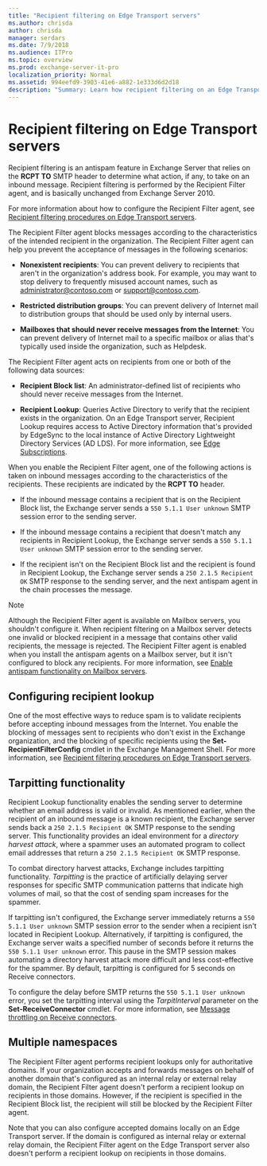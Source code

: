 ```yaml
---
title: "Recipient filtering on Edge Transport servers"
ms.author: chrisda
author: chrisda
manager: serdars
ms.date: 7/9/2018
ms.audience: ITPro
ms.topic: overview
ms.prod: exchange-server-it-pro
localization_priority: Normal
ms.assetid: 994eefd9-3903-41e6-a882-1e333d6d2d18
description: "Summary: Learn how recipient filtering on an Edge Transport server in Exchange Server 2016 and Exchange Server 2019 blocks inbound messages that are sent to specific or non-existent recipients."
---
```


# Recipient filtering on Edge Transport servers

Recipient filtering is an antispam feature in Exchange Server that relies on the **RCPT TO** SMTP header to determine what action, if any, to take on an inbound message. Recipient filtering is performed by the Recipient Filter agent, and is basically unchanged from Exchange Server 2010.

For more information about how to configure the Recipient Filter agent, see [Recipient filtering procedures on Edge Transport servers](recipient-filtering-procedures.md).

The Recipient Filter agent blocks messages according to the characteristics of the intended recipient in the organization. The Recipient Filter agent can help you prevent the acceptance of messages in the following scenarios:

- **Nonexistent recipients**: You can prevent delivery to recipients that aren't in the organization's address book. For example, you may want to stop delivery to frequently misused account names, such as administrator@contoso.com or support@contoso.com.

- **Restricted distribution groups**: You can prevent delivery of Internet mail to distribution groups that should be used only by internal users.

- **Mailboxes that should never receive messages from the Internet**: You can prevent delivery of Internet mail to a specific mailbox or alias that's typically used inside the organization, such as Helpdesk.

The Recipient Filter agent acts on recipients from one or both of the following data sources:

- **Recipient Block list**: An administrator-defined list of recipients who should never receive messages from the Internet.

- **Recipient Lookup**: Queries Active Directory to verify that the recipient exists in the organization. On an Edge Transport server, Recipient Lookup requires access to Active Directory information that's provided by EdgeSync to the local instance of Active Directory Lightweight Directory Services (AD LDS). For more information, see [Edge Subscriptions](../../architecture/edge-transport-servers/edge-subscriptions.md).

When you enable the Recipient Filter agent, one of the following actions is taken on inbound messages according to the characteristics of the recipients. These recipients are indicated by the **RCPT TO** header.

- If the inbound message contains a recipient that is on the Recipient Block list, the Exchange server sends a `550 5.1.1 User unknown` SMTP session error to the sending server.

- If the inbound message contains a recipient that doesn't match any recipients in Recipient Lookup, the Exchange server sends a `550 5.1.1 User unknown` SMTP session error to the sending server.

- If the recipient isn't on the Recipient Block list and the recipient is found in Recipient Lookup, the Exchange server sends a `250 2.1.5 Recipient OK` SMTP response to the sending server, and the next antispam agent in the chain processes the message.

> [!NOTE]
> Although the Recipient Filter agent is available on Mailbox servers, you shouldn't configure it. When recipient filtering on a Mailbox server detects one invalid or blocked recipient in a message that contains other valid recipients, the message is rejected. The Recipient Filter agent is enabled when you install the antispam agents on a Mailbox server, but it isn't configured to block any recipients. For more information, see [Enable antispam functionality on Mailbox servers](antispam-on-mailbox-servers.md).

## Configuring recipient lookup
<a name="RecipientLookup"> </a>

One of the most effective ways to reduce spam is to validate recipients before accepting inbound messages from the Internet. You enable the blocking of messages sent to recipients who don't exist in the Exchange organization, and the blocking of specific recipients using the **Set-RecipientFilterConfig** cmdlet in the Exchange Management Shell. For more information, see [Recipient filtering procedures on Edge Transport servers](recipient-filtering-procedures.md).

## Tarpitting functionality
<a name="TF"> </a>

Recipient Lookup functionality enables the sending server to determine whether an email address is valid or invalid. As mentioned earlier, when the recipient of an inbound message is a known recipient, the Exchange server sends back a `250 2.1.5 Recipient OK` SMTP response to the sending server. This functionality provides an ideal environment for a *directory harvest attack*, where a spammer uses an automated program to collect email addresses that return a `250 2.1.5 Recipient OK` SMTP response.

To combat directory harvest attacks, Exchange includes tarpitting functionality. *Tarpitting* is the practice of artificially delaying server responses for specific SMTP communication patterns that indicate high volumes of mail, so that the cost of sending spam increases for the spammer.

If tarpitting isn't configured, the Exchange server immediately returns a `550 5.1.1 User unknown` SMTP session error to the sender when a recipient isn't located in Recipient Lookup. Alternatively, if tarpitting is configured, the Exchange server waits a specified number of seconds before it returns the `550 5.1.1 User unknown` error. This pause in the SMTP session makes automating a directory harvest attack more difficult and less cost-effective for the spammer. By default, tarpitting is configured for 5 seconds on Receive connectors.

To configure the delay before SMTP returns the `550 5.1.1 User unknown` error, you set the tarpitting interval using the _TarpitInterval_ parameter on the **Set-ReceiveConnector** cmdlet. For more information, see [Message throttling on Receive connectors](../../mail-flow/message-rate-limits.md#ReceiveConn).

## Multiple namespaces
<a name="MN"> </a>

The Recipient Filter agent performs recipient lookups only for authoritative domains. If your organization accepts and forwards messages on behalf of another domain that's configured as an internal relay or external relay domain, the Recipient Filter agent doesn't perform a recipient lookup on recipients in those domains. However, if the recipient is specified in the Recipient Block list, the recipient will still be blocked by the Recipient Filter agent.

Note that you can also configure accepted domains locally on an Edge Transport server. If the domain is configured as internal relay or external relay domain, the Recipient Filter agent on the Edge Transport server also doesn't perform a recipient lookup on recipients in those domains.



